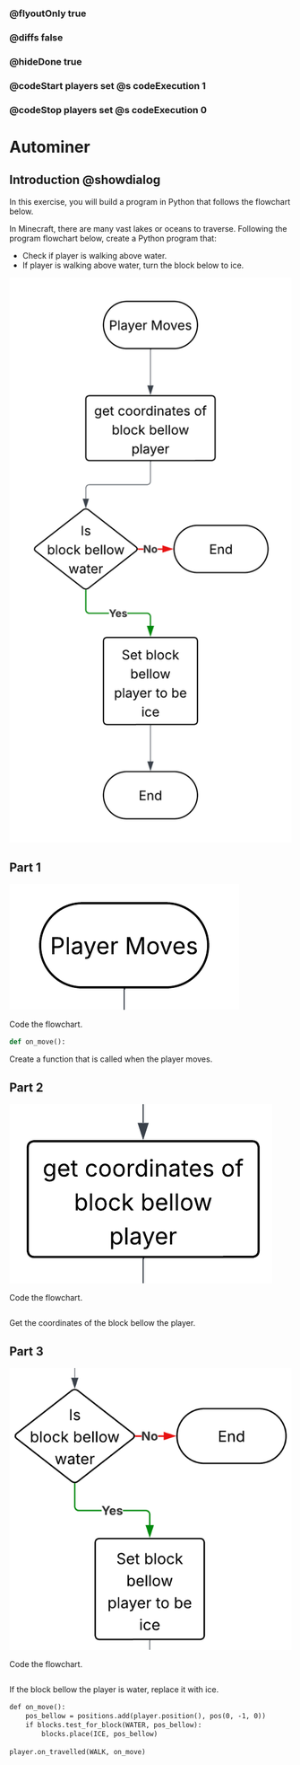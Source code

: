 ### @flyoutOnly true
### @diffs false
### @hideDone true
### @codeStart players set @s codeExecution 1
### @codeStop players set @s codeExecution 0

# Autominer

## Introduction @showdialog

In this exercise, you will build a program in Python that follows the flowchart below.

In Minecraft, there are many vast lakes or oceans to traverse. Following the program flowchart below, create a Python program that:

- Check if player is walking above water.
- If player is walking above water, turn the block below to ice.

![Cover image](https://raw.githubusercontent.com/CausewayDigital/Minecraft-EE-MakeCode/refs/heads/master/tutorials/python-islands/island-7/ice_walker/images/Flowchart.png)

## Part 1
![Cover image](https://raw.githubusercontent.com/CausewayDigital/Minecraft-EE-MakeCode/refs/heads/master/tutorials/python-islands/island-7/ice_walker/images/Part_1.png)

Code the flowchart.

```python
def on_move():
```

Create a function that is called when the player moves.

## Part 2
![Cover image](https://raw.githubusercontent.com/CausewayDigital/Minecraft-EE-MakeCode/refs/heads/master/tutorials/python-islands/island-7/ice_walker/images/Part_2.png)

Code the flowchart.

```python
```
Get the coordinates of the block bellow the player.

## Part 3
![Cover image](https://raw.githubusercontent.com/CausewayDigital/Minecraft-EE-MakeCode/refs/heads/master/tutorials/python-islands/island-7/ice_walker/images/Part_3.png)

Code the flowchart.

```python
```
If the block bellow the player is water, replace it with ice.


```ghost
def on_move():
    pos_bellow = positions.add(player.position(), pos(0, -1, 0))
    if blocks.test_for_block(WATER, pos_bellow):
        blocks.place(ICE, pos_bellow)

player.on_travelled(WALK, on_move)
```
